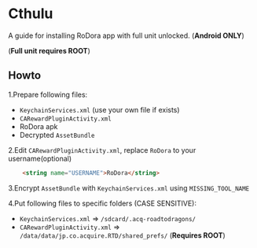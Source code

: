 # Cthulu
A guide for installing RoDora app with full unit unlocked. (**Android ONLY**)

(**Full unit requires ROOT**)

Howto
----
1.Prepare following files:
* `KeychainServices.xml` (use your own file if exists)
* `CARewardPluginActivity.xml`
* RoDora apk
* Decrypted `AssetBundle`

2.Edit `CARewardPluginActivity.xml`, replace `RoDora` to your username(optional)
```html
    <string name="USERNAME">RoDora</string>
```
  
3.Encrypt `AssetBundle` with `KeychainServices.xml` using `MISSING_TOOL_NAME`

4.Put following files to specific folders (CASE SENSITIVE):
* `KeychainServices.xml` => `/sdcard/.acq-roadtodragons/`
* `CARewardPluginActivity.xml` => `/data/data/jp.co.acquire.RTD/shared_prefs/` (**Requires ROOT**)
